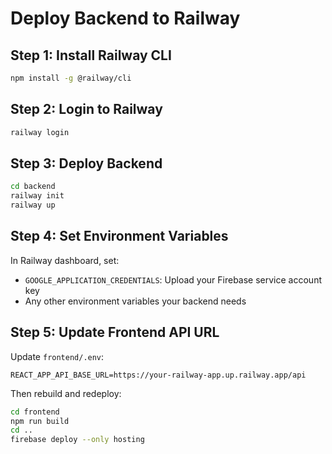 # Deploy Backend to Railway

## Step 1: Install Railway CLI
```bash
npm install -g @railway/cli
```

## Step 2: Login to Railway
```bash
railway login
```

## Step 3: Deploy Backend
```bash
cd backend
railway init
railway up
```

## Step 4: Set Environment Variables
In Railway dashboard, set:
- `GOOGLE_APPLICATION_CREDENTIALS`: Upload your Firebase service account key
- Any other environment variables your backend needs

## Step 5: Update Frontend API URL
Update `frontend/.env`:
```
REACT_APP_API_BASE_URL=https://your-railway-app.up.railway.app/api
```

Then rebuild and redeploy:
```bash
cd frontend
npm run build
cd ..
firebase deploy --only hosting
```
